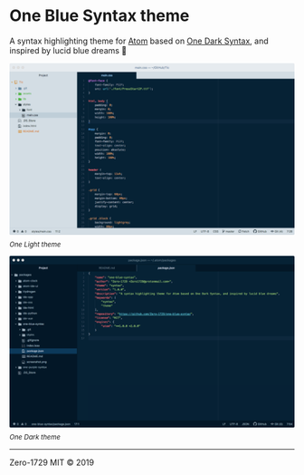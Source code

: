 # One Blue Syntax theme

A syntax highlighting theme for [Atom](https://atom.io/) based on [One Dark Syntax](https://github.com/atom/one-dark-syntax), and inspired by lucid blue dreams :shower:

![Screenshot](./screenshot.png)
<sub>*One Light theme*</sub>

![Screenshot 1](./screenshot-alt.png)
<sub>*One Dark theme*</sub>

---

Zero-1729 MIT &copy; 2019
